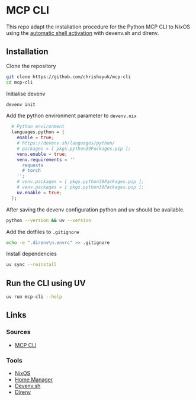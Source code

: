# MCP CLI

This repo adapt the installation procedure for the Python MCP CLI to NixOS using the [automatic shell activation](https://devenv.sh/automatic-shell-activation/) with devenv.sh and direnv. 

## Installation

Clone the repository

```sh
git clone https://github.com/chrishayuk/mcp-cli
cd mcp-cli
```

Initialise devenv

```sh
devenv init
```

Add the python environment parameter to `devenv.nix`

```nix
  # Python environment
  languages.python = {
    enable = true;
    # https://devenv.sh/languages/python/
    # packages = [ pkgs.python39Packages.pip ];
    venv.enable = true;
    venv.requirements = ''
      requests
      # torch
    '';
    # venv.packages = [ pkgs.python39Packages.pip ];
    # venv.packages = [ pkgs.python39Packages.pip ];
    uv.enable = true;
  };
```

After saving the devenv configuration python and uv should be available.

```sh
python --version && uv --version
```

Add the dotfiles to `.gitignore`

```sh
echo -e ".direnv\n.envrc" >> .gitignore
```

Install dependencies

```sh
uv sync --reinstall
```

## Run the CLI using UV

```sh
uv run mcp-cli --help
```


## Links

### Sources

* [MCP CLI]([https://modelcontextprotocol.io/quickstart/client](https://github.com/chrishayuk/mcp-cli))

### Tools

* [NixOS](https://nixos.org/)
* [Home Manager](https://nix-community.github.io/home-manager/)
* [Devenv.sh](https://devenv.sh/)
* [Direnv](https://direnv.net/)
